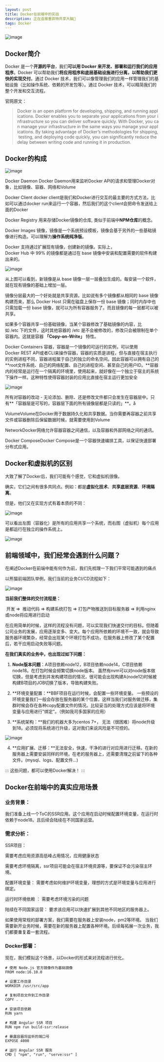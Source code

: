 ```yaml
---
layout: post
title: Docker在前端中的实战
description: 正在连接墨菲特共享大脑🧠
tags: Docker
---
```


![image](https://alidocs.oss-cn-zhangjiakou.aliyuncs.com/res/eYVOLwRZ3P7Gqpz2/img/170fccb1-2a3a-49ec-b0e9-3baae14518a5.png)

## Docker简介

Docker 是一个**开源的平台**，我们**可以用 Docker 来开发、部署和运行我们的应用程序**。Docker 可以帮助我们**将应用程序和底层基础设施进行分离，以帮助我们更快的实现交付**。通过 Docker 技术，我们可以像管理我们的应用一样管理我们的基础设施（比如操作系统、依赖的开发包等）。通过 Docker 技术，可以精简我们的整个开发和交互流程。

官网原文：

> Docker is an open platform for developing, shipping, and running applications. Docker enables you to separate your applications from your infrastructure so you can deliver software quickly. With Docker, you can manage your infrastructure in the same ways you manage your applications. By taking advantage of Docker’s methodologies for shipping, testing, and deploying code quickly, you can significantly reduce the delay between writing code and running it in production.

## Docker的构成

![image](https://alidocs.oss-cn-zhangjiakou.aliyuncs.com/res/eYVOLwRZ3P7Gqpz2/img/abdf6ece-d0f8-47fa-a3db-9e54edca6f5f.png)

Docker Daemon Docker Daemon用来监听Docker API的请求和管理Docker对象，比如镜像、容器、网络和Volume

Docker Client docker client是我们和Docker进行交互的最主要的方式方法，比如可以通过docker run来运行一个容器，然后我们的这个client会把命令发送给上面的Docker

Docker Registry 用来存储Docker镜像的仓库, 类似于前端中**NPM仓库**的概念。

Docker Images 镜像，镜像是一个系统预设模板，镜像会基于另外的一些基础镜像进行构造。可以理解为**操作系统纯净版**。

Docker 支持通过扩展现有镜像，创建新的镜像。实际上，Docker Hub 中 99% 的镜像都是通过在 base 镜像中安装和配置需要的软件构建出来的。

![image](https://alidocs.oss-cn-zhangjiakou.aliyuncs.com/res/eYVOLwRZ3P7Gqpz2/img/0e96ba73-332c-4c43-b368-00f57fe774d9.png)

从上图可以看到，新镜像是从 base 镜像一层一层叠加生成的。每安装一个软件，就在现有镜像的基础上增加一层。

镜像分层最大的一个好处就是共享资源。比如说有多个镜像都从相同的 base 镜像构建而来，那么 Docker Host 只需在磁盘上保存一份 base 镜像；同时内存中也只需加载一份 base 镜像，就可以为所有容器服务了。而且镜像的每一层都可以被共享。

如果多个容器共享一份基础镜像，当某个容器修改了基础镜像的内容，比如 /etc 下的文件，这时其他容器的 /etc 是不会被修改的，修改只会被限制在单个容器内。这就是容器 **「Copy-on-Write」** 特性。

Docker Containers 容器，容器是一个镜像的可运行的实例，可以使用Docker REST API或者CLI来操作容器，容器的实质是进程，但与直接在宿主执行的实例进程不同，容器进程属于自己的独立的命名空间。因此容器可以拥有自己的**root文件系统、自己的网络配置、自己的进程空间、甚至自己的用户ID。**容器内的经常是运行在一个隔离的环境里，使用起来，就好像在一个独立于宿主的系统下操作一样。这种特性使得容器封装的应用比直接在宿主运行更加安全

![image](https://alidocs.oss-cn-zhangjiakou.aliyuncs.com/res/eYVOLwRZ3P7Gqpz2/img/1558e2a7-770f-46ca-90a7-dc35a291e237.png)

所有对容器的改动 - 无论添加、删除、还是修改文件都只会发生在容器层中。只有**「容器层是可写的，容器层下面的所有镜像层都是只读的」**。å

VolumeVolume在Docker用于数据持久化和共享数据。当你需要再容器之前共享文件或容器删除后保留数据时候，就需要使用到Volume

NetworkDocker网络允许容器容器之间通信，以及容器和外部网络之间的通讯。

Docker ComposeDocker Compose是一个容器快速编排工具，以保证快速部署分布式应用。

## Docker和虚拟机的区别

大致了解了Docker后，我们可能有个感觉，它和虚拟机很像。

确实，它们之间有很多共同点。例如：都是**虚拟化技术**、**共享底层资源**、**环境隔离**。

但是，他们又在实现方式有着本质的不同：

![image](https://alidocs.oss-cn-zhangjiakou.aliyuncs.com/res/eYVOLwRZ3P7Gqpz2/img/0735f9be-4fbb-4dbe-afcd-9a7aab68567c.png)

可以看出左图（容器化）是所有的应用共享一个系统，而右图（虚拟机）每个应用是都运行在独立的操作系统上。

![image](https://alidocs.oss-cn-zhangjiakou.aliyuncs.com/res/eYVOLwRZ3P7Gqpz2/img/a3bb0ed9-a6c7-414c-a905-db3a6f53240a.png)

## 前端领域中，我们经常会遇到什么问题？

在阐述Docker在前端中能有何作为前，我们先梳理一下我们平常可能遇到的痛点

以熊猫前端团队举例，我们当前的业务CI/CD流程如下：

![image](https://alidocs.oss-cn-zhangjiakou.aliyuncs.com/res/eYVOLwRZ3P7Gqpz2/img/a799d111-0fb0-47ce-9fec-19c690bc9716.png)

**当前我们整体的交付流程是：**

 开发 =>  推动代码 => 构建系统打包 => 打包产物推送到目标服务器 => 利用nginx或node将应用进行启动

在应用简单的时候，这样的流程没有问题，可以实现我们快速交付的目标。但随着公司业务的发展，应用逐渐变多、变大。每个应用所依赖的环境不一致，就会导致服务器环境繁杂，经常会出现某个环境打包不成功，在服务器上修改了某个配置后，若干应用启动失败等问题。

**在我们真实的业务中，也出现过如下问题：**

1.  **Node版本问题**：A项目依赖node12，B项目依赖node14，C项目依赖node18。在打包时候会频繁切换node版本。 虽然有nvm可以对node版本做切换，但是考虑到并发构建项目的情况，很可能会出现构建A(node12)时候被构建B项目的JOB切换了版本，导致构建失败。
    
2.  **环境变量配置：**BBF项目在运行时候，会配置一些环境变量。 一些预设的环境变量我们一般会存放在服务器的某个位置，这样当我们对服务做迁移，集群时候会存在各种copy配置文件的情况。比较妥当的处理方式应该是将环境变量与应用进行"绑定"。（例如我司多国家的应用）
    
3.  **系统架构：**我们的机器大多为centos 7+， 无法（很困难）将node升级到18。必须现将系统进行升级，这对我们来说风险是不可控的。
    

![image](https://alidocs.oss-cn-zhangjiakou.aliyuncs.com/res/eYVOLwRZ3P7Gqpz2/img/ada0a79e-1f73-4818-ad0b-4e54b688b07e.png)

4.  **应用扩展、迁移：**无法安全，快速，干净的进行对应用进行迁移。在新的服务器上需要安装同样的环境，在老的服务器上，还需要清理之前留下的各种文件。(mysql、logs、配置文件...)
    

:::
这些问题，都可以使用Docker解决！
:::

## Docker在前端中的真实应用场景

### 业务背景：

我们准备上线一个ToC的SSR应用。这个应用在启动时候配置环境变量，在运行时依赖于node18。且后续会陆续在不同国家运营。

### 需求分析：

SSR项目：

需要考虑应用资源高低峰占用情况，应用健康状态

需要考虑环境隔离，ssr项目可能会在宿主环境资源等，要保证不会污染宿主环境。

配置环境变量： 需要考虑如何维护环境变量，理想的方式是环境变量与应用进行绑定。

运行时环境依赖 ： 需要考虑环境污染的问题

陆续在不同国家运营： 要求该应用可以快速扩展到其他不同地区的服务器上。

如果使用常规的部署方案，我们需要在服务器上安装node，pm2等环境。 当我们需要新开业务时候，需要在新的服务器上配置各种环境。后续每拓展一次业务，我们都要重复着一套流程。

### Docker部署：

现在，我们模拟这个场景，以Docker的形式来对流程进行优化。

    # 使用 Node.js 官方镜像作为基础镜像
    FROM node:16.10.0
    
    # 设置工作目录
    WORKDIR /usr/src/app
    
    # 复制项目文件到工作目录
    COPY . .
    
    # 安装项目依赖
    RUN yarn
    
    # 构建 Angular SSR 项目
    RUN npm run build-ssr:release
    
    # 暴露容器将监听的端口号
    EXPOSE 4000
    
    # 运行 Angular SSR 服务
    CMD [ "npm", "run", "serve:ssr" ]